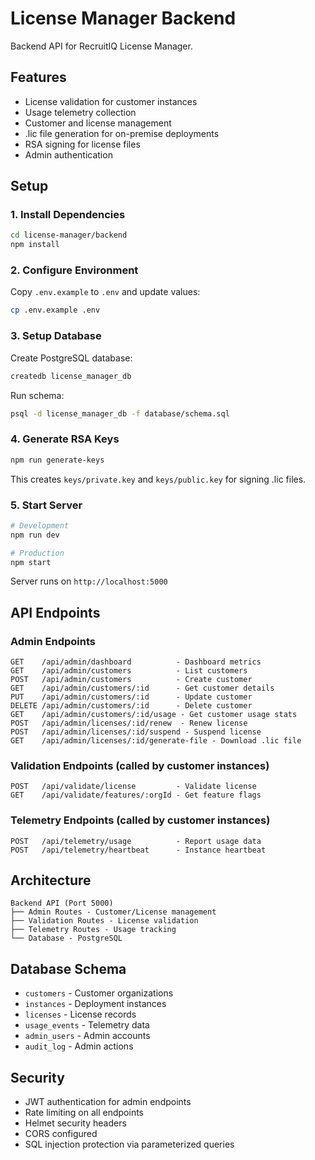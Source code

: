 # License Manager Backend

Backend API for RecruitIQ License Manager.

## Features

- License validation for customer instances
- Usage telemetry collection
- Customer and license management
- .lic file generation for on-premise deployments
- RSA signing for license files
- Admin authentication

## Setup

### 1. Install Dependencies

```bash
cd license-manager/backend
npm install
```

### 2. Configure Environment

Copy `.env.example` to `.env` and update values:

```bash
cp .env.example .env
```

### 3. Setup Database

Create PostgreSQL database:

```bash
createdb license_manager_db
```

Run schema:

```bash
psql -d license_manager_db -f database/schema.sql
```

### 4. Generate RSA Keys

```bash
npm run generate-keys
```

This creates `keys/private.key` and `keys/public.key` for signing .lic files.

### 5. Start Server

```bash
# Development
npm run dev

# Production
npm start
```

Server runs on `http://localhost:5000`

## API Endpoints

### Admin Endpoints

```
GET    /api/admin/dashboard          - Dashboard metrics
GET    /api/admin/customers          - List customers
POST   /api/admin/customers          - Create customer
GET    /api/admin/customers/:id      - Get customer details
PUT    /api/admin/customers/:id      - Update customer
DELETE /api/admin/customers/:id      - Delete customer
GET    /api/admin/customers/:id/usage - Get customer usage stats
POST   /api/admin/licenses/:id/renew  - Renew license
POST   /api/admin/licenses/:id/suspend - Suspend license
GET    /api/admin/licenses/:id/generate-file - Download .lic file
```

### Validation Endpoints (called by customer instances)

```
POST   /api/validate/license         - Validate license
GET    /api/validate/features/:orgId - Get feature flags
```

### Telemetry Endpoints (called by customer instances)

```
POST   /api/telemetry/usage          - Report usage data
POST   /api/telemetry/heartbeat      - Instance heartbeat
```

## Architecture

```
Backend API (Port 5000)
├── Admin Routes - Customer/License management
├── Validation Routes - License validation
├── Telemetry Routes - Usage tracking
└── Database - PostgreSQL
```

## Database Schema

- `customers` - Customer organizations
- `instances` - Deployment instances
- `licenses` - License records
- `usage_events` - Telemetry data
- `admin_users` - Admin accounts
- `audit_log` - Admin actions

## Security

- JWT authentication for admin endpoints
- Rate limiting on all endpoints
- Helmet security headers
- CORS configured
- SQL injection protection via parameterized queries
